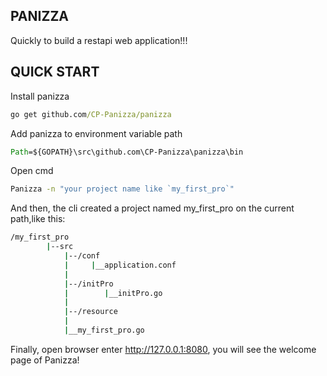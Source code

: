 ## PANIZZA

Quickly to build a restapi web application!!!

## QUICK START

Install panizza

``` cmd
go get github.com/CP-Panizza/panizza
```

Add panizza to environment variable path
```cmd
Path=${GOPATH}\src\github.com\CP-Panizza\panizza\bin
```
Open cmd
```cmd
Panizza -n "your project name like `my_first_pro`"
```
And then, the cli created a project named my_first_pro on the current path,like this:
```cmd
/my_first_pro
        |--src
            |--/conf
            |     |__application.conf 
            |
            |--/initPro
            |        |__initPro.go
            |
            |--/resource
            |
            |__my_first_pro.go
```
Finally, open browser enter http://127.0.0.1:8080, you will see the welcome page of Panizza!
